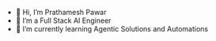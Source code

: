- 👋 Hi, I’m Prathamesh Pawar
- 👀 I’m a Full Stack AI Engineer
- 🌱 I’m currently learning Agentic Solutions and Automations
<!---
prathameshpawarwork/prathameshpawarwork is a ✨ special ✨ repository because its `README.md` (this file) appears on your GitHub profile.
You can click the Preview link to take a look at your changes.
--->
